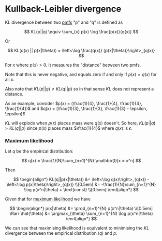 # Kullback-Leibler divergence

KL divergence between two [pmfs](202210071722.md) "p" and "q" is defined as

$$
KL(p||q) \equiv \sum_{x} p(x) \log \frac{p(x)}{q(x)}
$$

Or

$$
KL(q(x) || p(x|\theta)) = \left<\log \frac{q(x)} {p(x|\theta)}\right>_{q(x)}
$$

For $x$ where $p(x) > 0$. It measures the "distance" between two pmfs.

Note that this is never negative, and equals zero if and only if $p(x) = q(x)$
for all $x$.

Also note that $KL(p||q) \ne KL(q||p)$ so in that sense $KL$ does not represent
a distance.

As an example, consider $p(x) = (\frac{1}{4}, \frac{1}{4}, \frac{1}{4}, \frac{1}{4})$
and $q(x) = (\frac{1}{3}, \frac{1}{3}, \frac{1}{3} - \epsilon, \epsilon)$

$KL$ will explode when $p(x)$ places mass were $q(x)$ doesn't. So here,
$KL(p||q) > KL(q||p)$ since $p(x)$ places mass $\frac{1}{4}$ where $q(x)$ is
$\epsilon$.

### Maximum likelihood

Let $q$ be the empirical distribution:

$$
q(x) = \frac{1}{N}\sum_{n=1}^{N} \mathbb{I}[x = x^n]
$$

Then

$$
\begin{align*}
KL(q||p(x|\theta)) &= \left<\log q(x)\right>_{q(x)} - \left<\log p(x|\theta)\right>_{q(x)} \\[0.5em]
&= -\frac{1}{N}\sum_{n=1}^{N} \log p(x^n|\theta) + \text{const} \\[0.5em]
\end{align*}
$$

Given that for [maximum likelihood](202210101331.md) we have

$$
\begin{align*}
p(x|\theta) &= \prod_{n=1}^{N} p(x^n|\theta) \\[0.5em] 
\Rarr \hat{\theta} &= \argmax_{\theta} \sum_{n=1}^{N} \log p(x^n|\theta)
\end{align*}
$$

We can see that maximising likelihood is equivalent to minimising the $KL$
divergence between the empirical distribution ($q$) and $p$.
